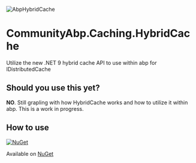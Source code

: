 ![AbpHybridCache](https://github.com/kfrancis/CommunityAbp.Caching.HybridCache/assets/67574/6f74f14c-4e65-4019-af4d-f235a4a2737d)

# CommunityAbp.Caching.HybridCache

Utilize the new .NET 9 hybrid cache API to use within abp for IDistributedCache

## Should you use this yet?

**NO**. Still grapling with how HybridCache works and how to utilize it within abp. This is a work in progress.

## How to use

[![NuGet](https://img.shields.io/nuget/v/CommunityAbp.Caching.HybridCache.svg)](https://www.nuget.org/packages/CommunityAbp.Caching.HybridCache/)

Available on [NuGet](http://www.nuget.org/packages/CommunityAbp.Caching.HybridCache)
